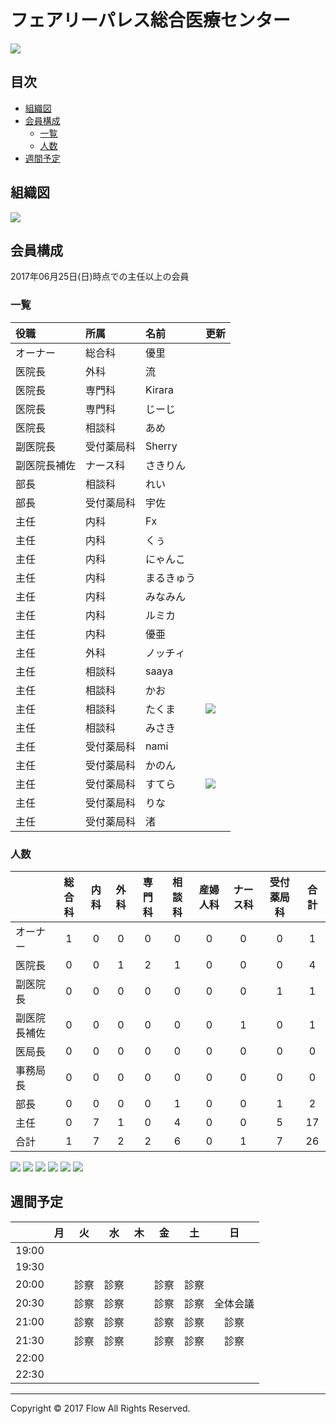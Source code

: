 # フェアリーパレス総合医療センター
<img src="https://github.com/fairy00000/organization/blob/master/image/Fairy.png">

## 目次
* [組織図](https://github.com/fairy00000/organization#組織図)
* [会員構成](https://github.com/fairy00000/organization#会員構成)
  * [一覧](https://github.com/fairy00000/organization#一覧)
  * [人数](https://github.com/fairy00000/organization#人数)
* [週間予定](https://github.com/fairy00000/organization#週間予定)

## 組織図
<img src="https://github.com/fairy00000/organization/blob/master/image/%E7%B5%84%E7%B9%94%E5%9B%B3.png">

## 会員構成

2017年06月25日(日)時点での主任以上の会員

### 一覧

|役職|所属|名前|更新|
|:-----|:-----|:-----|:-----|
|オーナー|総合科|優里||
|医院長|外科|流||
|医院長|専門科|Kirara||
|医院長|専門科|じーじ||
|医院長|相談科|あめ||
|副医院長|受付薬局科|Sherry||
|副医院長補佐|ナース科|さきりん||
|部長|相談科|れい||
|部長|受付薬局科|宇佐||
|主任|内科|Fx||
|主任|内科|くぅ||
|主任|内科|にゃんこ||
|主任|内科|まるきゅう||
|主任|内科|みなみん||
|主任|内科|ルミカ||
|主任|内科|優亜||
|主任|外科|ノッチィ||
|主任|相談科|saaya||
|主任|相談科|かお||
|主任|相談科|たくま|<img src="https://github.com/fairy00000/organization/blob/master/image/new.gif">|
|主任|相談科|みさき||
|主任|受付薬局科|nami||
|主任|受付薬局科|かのん||
|主任|受付薬局科|すてら|<img src="https://github.com/fairy00000/organization/blob/master/image/new.gif">|
|主任|受付薬局科|りな||
|主任|受付薬局科|渚||

### 人数

||総合科|内科|外科|専門科|相談科|産婦人科|ナース科|受付薬局科|合計|
|:--|:---:|:---:|:---:|:---:|:---:|:---:|:---:|:---:|:---:|
|オーナー|1|0|0|0|0|0|0|0|1|
|医院長|0|0|1|2|1|0|0|0|4|
|副医院長|0|0|0|0|0|0|0|1|1|
|副医院長補佐|0|0|0|0|0|0|1|0|1|
|医局長|0|0|0|0|0|0|0|0|0|
|事務局長|0|0|0|0|0|0|0|0|0|
|部長|0|0|0|0|1|0|0|1|2|
|主任|0|7|1|0|4|0|0|5|17|
|合計|1|7|2|2|6|0|1|7|26|

<img src="https://github.com/fairy00000/organization/blob/master/image/Member.png">

<img src="https://github.com/fairy00000/organization/blob/master/image/DepartmentManeger.png">

<img src="https://github.com/fairy00000/organization/blob/master/image/Position.png">

<img src="https://github.com/fairy00000/organization/blob/master/image/AllPie.png">

<img src="https://github.com/fairy00000/organization/blob/master/image/CadrePie.png">

<img src="https://github.com/fairy00000/organization/blob/master/image/RegularPie.png">

## 週間予定

||月|火|水|木|金|土|日|
|:--|:---:|:---:|:---:|:---:|:---:|:---:|:---:|
|19:00| | | | | | | |
|19:30| | | | | | | |
|20:00| |診察|診察| |診察|診察| |
|20:30| |診察|診察| |診察|診察|全体会議|
|21:00| |診察|診察| |診察|診察|診察|
|21:30| |診察|診察| |診察|診察|診察|
|22:00| | | | | | | |
|22:30| | | | | | | |

-----

Copyright © 2017 Flow All Rights Reserved.
